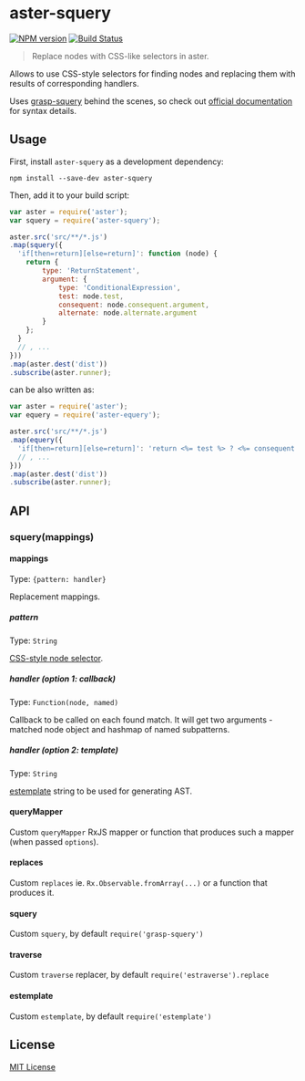 # aster-squery
[![NPM version][npm-image]][npm-url]
[![Build Status][travis-image]][travis-url]

> Replace nodes with CSS-like selectors in aster.

Allows to use CSS-style selectors for finding nodes and replacing them with results of corresponding handlers.

Uses [grasp-squery](https://npmjs.org/package/grasp-squery) behind the scenes, so check out [official documentation](http://graspjs.com/docs/squery/) for syntax details.

## Usage

First, install `aster-squery` as a development dependency:

```shell
npm install --save-dev aster-squery
```

Then, add it to your build script:

```javascript
var aster = require('aster');
var squery = require('aster-squery');

aster.src('src/**/*.js')
.map(squery({
  'if[then=return][else=return]': function (node) {
    return {
        type: 'ReturnStatement',
        argument: {
            type: 'ConditionalExpression',
            test: node.test,
            consequent: node.consequent.argument,
            alternate: node.alternate.argument
        }
    };
  }
  // , ...
}))
.map(aster.dest('dist'))
.subscribe(aster.runner);
```

can be also written as:

```javascript
var aster = require('aster');
var equery = require('aster-equery');

aster.src('src/**/*.js')
.map(equery({
  'if[then=return][else=return]': 'return <%= test %> ? <%= consequent.argument %> : <%= alternate.argument %>'
  // , ...
}))
.map(aster.dest('dist'))
.subscribe(aster.runner);
```

## API

### squery(mappings)

#### mappings
Type: `{pattern: handler}`

Replacement mappings.

##### pattern
Type: `String`

[CSS-style node selector](http://graspjs.com/docs/squery/).

##### handler (option 1: callback)
Type: `Function(node, named)`

Callback to be called on each found match. It will get two arguments - matched node object and hashmap of named subpatterns.

##### handler (option 2: template)
Type: `String`

[estemplate](https://github.com/RReverser/estemplate) string to be used for generating AST.

#### queryMapper

Custom `queryMapper` RxJS mapper or function that produces such a mapper (when passed `options`).

#### replaces

Custom `replaces` ie. `Rx.Observable.fromArray(...)` or a function that produces it.

#### squery

Custom `squery`, by default `require('grasp-squery')`

#### traverse

Custom `traverse` replacer, by default `require('estraverse').replace`

#### estemplate

Custom `estemplate`, by default `require('estemplate')`

## License

[MIT License](http://en.wikipedia.org/wiki/MIT_License)

[npm-url]: https://npmjs.org/package/aster-squery
[npm-image]: https://badge.fury.io/js/aster-squery.png

[travis-url]: http://travis-ci.org/asterjs/aster-squery
[travis-image]: https://secure.travis-ci.org/asterjs/aster-squery.png?branch=master
